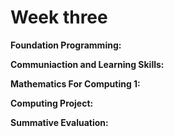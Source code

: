 # Week three

**Foundation Programming:** 

**Communiaction and Learning Skills:** 

**Mathematics For Computing 1:** 

**Computing Project:** 

**Summative Evaluation:** 

